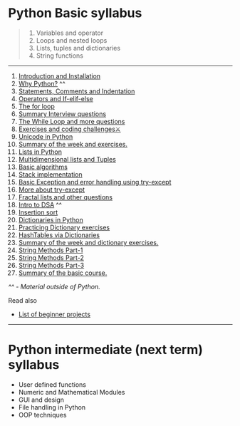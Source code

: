 # Python Basic syllabus
>  1) Variables and operator
>  2) Loops and nested loops
>  3) Lists, tuples and dictionaries
>  4) String functions

____
1) [Introduction and Installation](https://github.com/Aatmaj-Zephyr/Learning-Python/tree/main/Basic/Day%201)
2) [Why Python?](https://dev.to/shivashishthak3/top-reasons-why-learning-python-is-the-best-decision-392k) ^^
3) [Statements, Comments and Indentation](https://github.com/Aatmaj-Zephyr/Learning-Python/tree/main/Basic/Day%202)
4) [Operators and If-elif-else](https://github.com/Aatmaj-Zephyr/Learning-Python/tree/main/Basic/Day%203)
5) [The for loop](https://github.com/Aatmaj-Zephyr/Learning-Python/tree/main/Basic/Day%204)
6) [Summary Interview questions](https://github.com/Aatmaj-Zephyr/Learning-Python/tree/main/Basic/Day%205)
7) [The While Loop and more questions](https://github.com/Aatmaj-Zephyr/Learning-Python/tree/main/Basic/Day%206)
8) [Exercises and coding challenges⚔️](https://github.com/Aatmaj-Zephyr/Learning-Python/tree/main/Basic/Day%207)
9) [Unicode in Python](https://github.com/Aatmaj-Zephyr/Learning-Python/tree/main/Basic/Day%208)
10) [Summary of the week and exercises.](https://github.com/Aatmaj-Zephyr/Learning-Python/tree/main/Basic/Day%209)
11) [Lists in Python](https://github.com/Aatmaj-Zephyr/Learning-Python/tree/main/Basic/Day%2010)
12) [Multidimensional lists and Tuples](https://github.com/Aatmaj-Zephyr/Learning-Python/tree/main/Basic/Day%2011)
13) [Basic algorithms](https://github.com/Aatmaj-Zephyr/Learning-Python/tree/main/Basic/Day%2012)
14) [Stack implementation](https://github.com/Aatmaj-Zephyr/Learning-Python/tree/main/Basic/Day%2013)
15) [Basic Exception and error handling using try-except](https://github.com/Aatmaj-Zephyr/Learning-Python/tree/main/Basic/Day%2014)
16) [More about try-except](https://github.com/Aatmaj-Zephyr/Learning-Python/tree/main/Basic/Day%2015)
17) [Fractal lists and other questions](https://github.com/Aatmaj-Zephyr/Learning-Python/blob/main/Basic/Day%2016/README.md)
18) [Intro to DSA](https://www.geeksforgeeks.org/introduction-to-data-structures-10-most-commonly-used-data-structures/) ^^
19) [Insertion sort](https://github.com/Aatmaj-Zephyr/Learning-Python/blob/main/Basic/Day%2017/README.md)
20) [Dictionaries in Python](https://github.com/Aatmaj-Zephyr/Learning-Python/tree/main/Basic/Day%2018)
21) [Practicing Dictionary exercises](https://github.com/Aatmaj-Zephyr/Learning-Python/tree/main/Basic/Day%2019)
22) [HashTables via Dictionaries](https://github.com/Aatmaj-Zephyr/Learning-Python/tree/main/Basic/Day%2020)
23) [Summary of the week and dictionary exercises.](https://github.com/Aatmaj-Zephyr/Learning-Python/tree/main/Basic/Day%2021)
24) [String Methods Part-1](https://github.com/Aatmaj-Zephyr/Learning-Python/tree/main/Basic/Day%2022)
25) [String Methods Part-2](https://github.com/Aatmaj-Zephyr/Learning-Python/tree/main/Basic/Day%2023)
26) [String Methods Part-3](https://github.com/Aatmaj-Zephyr/Learning-Python/tree/main/Basic/Day%2024)
27) [Summary of the basic course.](https://github.com/Aatmaj-Zephyr/Learning-Python/tree/main/Basic/Day%2025)

_^^ - Material outside of Python._

Read also
- [List of beginner projects](https://www.freecodecamp.org/news/python-projects-for-beginners/)
_____

# Python intermediate (next term) syllabus
- User defined functions
- Numeric and Mathematical Modules
- GUI and design
- File handling in Python
- OOP techniques
